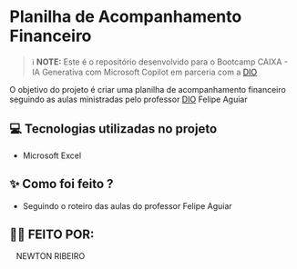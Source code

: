 # Planilha de Acompanhamento Financeiro

 > ℹ️ **NOTE:** Este é o repositório desenvolvido para o Bootcamp CAIXA - IA Generativa com Microsoft Copilot em parceria com a [DIO](https://dio.me)

O objetivo do projeto é criar uma planilha de acompanhamento financeiro seguindo as aulas ministradas pelo professor [DIO](https://dio.me) Felipe Aguiar

## 💻 Tecnologias utilizadas no projeto

- Microsoft Excel 

## ✨ Como foi feito ?
- Seguindo o roteiro das aulas do professor Felipe Aguiar

## 👨‍💻 FEITO POR:

<p>
    <p>&nbsp&nbsp&nbspNEWTON RIBEIRO<br>
    &nbsp&nbsp&nbsp
<br/><br/>
<p>

